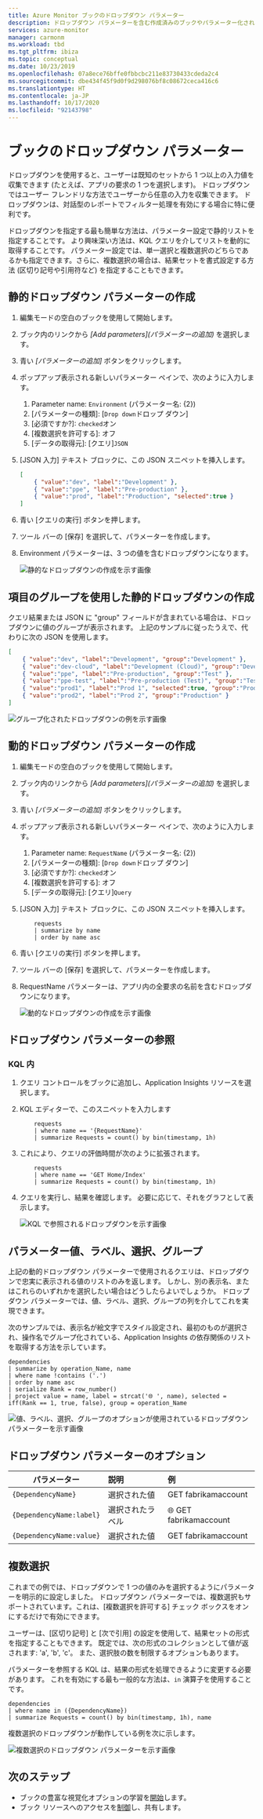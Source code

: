 ```yaml
---
title: Azure Monitor ブックのドロップダウン パラメーター
description: ドロップダウン パラメーターを含む作成済みのブックやパラメーター化されたカスタム ブックを使用して、複雑なレポート作成を簡素化します
services: azure-monitor
manager: carmonm
ms.workload: tbd
ms.tgt_pltfrm: ibiza
ms.topic: conceptual
ms.date: 10/23/2019
ms.openlocfilehash: 07a8ece76bffe0fbbcbc211e83730433cdeda2c4
ms.sourcegitcommit: dbe434f45f9d0f9d298076bf8c08672ceca416c6
ms.translationtype: HT
ms.contentlocale: ja-JP
ms.lasthandoff: 10/17/2020
ms.locfileid: "92143798"
---
```

# <a name="workbook-drop-down-parameters"></a>ブックのドロップダウン パラメーター

ドロップダウンを使用すると、ユーザーは既知のセットから 1 つ以上の入力値を収集できます (たとえば、アプリの要求の 1 つを選択します)。 ドロップダウンではユーザー フレンドリな方法でユーザーから任意の入力を収集できます。 ドロップダウンは、対話型のレポートでフィルター処理を有効にする場合に特に便利です。 

ドロップダウンを指定する最も簡単な方法は、パラメーター設定で静的リストを指定することです。 より興味深い方法は、KQL クエリを介してリストを動的に取得することです。 パラメーター設定では、単一選択と複数選択のどちらであるかも指定できます。さらに、複数選択の場合は、結果セットを書式設定する方法 (区切り記号や引用符など) を指定することもできます。

## <a name="creating-a-static-drop-down-parameter"></a>静的ドロップダウン パラメーターの作成

1. 編集モードの空白のブックを使用して開始します。
2. ブック内のリンクから _[Add parameters]\(パラメーターの追加\)_ を選択します。
3. 青い _[パラメーターの追加]_ ボタンをクリックします。
4. ポップアップ表示される新しいパラメーター ペインで、次のように入力します。
    1. Parameter name: `Environment` (パラメーター名: {2})
    2. [パラメーターの種類]\: [`Drop down`ドロップ ダウン]
    3. [必須ですか?]\: `checked`オン
    4. [複数選択を許可する]\: オフ
    5. [データの取得元]\: [クエリ]`JSON`
5. [JSON 入力] テキスト ブロックに、この JSON スニペットを挿入します。
    ```json
    [
        { "value":"dev", "label":"Development" },
        { "value":"ppe", "label":"Pre-production" },
        { "value":"prod", "label":"Production", "selected":true }
    ]
    ```
6. 青い [クエリの実行] ボタンを押します。
7. ツール バーの [保存] を選択して、パラメーターを作成します。
8. Environment パラメーターは、3 つの値を含むドロップダウンになります。

    ![静的なドロップダウンの作成を示す画像](./media/workbook-dropdowns/dropdown-create.png)

## <a name="creating-a-static-dropdown-with-groups-of-items"></a>項目のグループを使用した静的ドロップダウンの作成

クエリ結果または JSON に "group" フィールドが含まれている場合は、ドロップダウンに値のグループが表示されます。 上記のサンプルに従ったうえで、代わりに次の JSON を使用します。

```json
[
    { "value":"dev", "label":"Development", "group":"Development" },
    { "value":"dev-cloud", "label":"Development (Cloud)", "group":"Development" },
    { "value":"ppe", "label":"Pre-production", "group":"Test" },
    { "value":"ppe-test", "label":"Pre-production (Test)", "group":"Test" },
    { "value":"prod1", "label":"Prod 1", "selected":true, "group":"Production" },
    { "value":"prod2", "label":"Prod 2", "group":"Production" }
]
```

![グループ化されたドロップダウンの例を示す画像](./media/workbook-dropdowns/grouped-dropDown.png)


## <a name="creating-a-dynamic-drop-down-parameter"></a>動的ドロップダウン パラメーターの作成
1. 編集モードの空白のブックを使用して開始します。
2. ブック内のリンクから _[Add parameters]\(パラメーターの追加\)_ を選択します。
3. 青い _[パラメーターの追加]_ ボタンをクリックします。
4. ポップアップ表示される新しいパラメーター ペインで、次のように入力します。
    1. Parameter name: `RequestName` (パラメーター名: {2})
    2. [パラメーターの種類]\: [`Drop down`ドロップ ダウン]
    3. [必須ですか?]\: `checked`オン
    4. [複数選択を許可する]\: オフ
    5. [データの取得元]\: [クエリ]`Query`
5. [JSON 入力] テキスト ブロックに、この JSON スニペットを挿入します。

    ```kusto
        requests
        | summarize by name
        | order by name asc
    ```
1. 青い [クエリの実行] ボタンを押します。
2. ツール バーの [保存] を選択して、パラメーターを作成します。
3. RequestName パラメーターは、アプリ内の全要求の名前を含むドロップダウンになります。

    ![動的なドロップダウンの作成を示す画像](./media/workbook-dropdowns/dropdown-dynamic.png)

## <a name="referencing-drop-down-parameter"></a>ドロップダウン パラメーターの参照

### <a name="in-kql"></a>KQL 内
1. クエリ コントロールをブックに追加し、Application Insights リソースを選択します。
2. KQL エディターで、このスニペットを入力します

    ```kusto
        requests
        | where name == '{RequestName}'
        | summarize Requests = count() by bin(timestamp, 1h)

    ```
3. これにより、クエリの評価時間が次のように拡張されます。

    ```kusto
        requests
        | where name == 'GET Home/Index'
        | summarize Requests = count() by bin(timestamp, 1h)
    ```

4. クエリを実行し、結果を確認します。 必要に応じて、それをグラフとして表示します。

    ![KQL で参照されるドロップダウンを示す画像](./media/workbook-dropdowns/dropdown-reference.png)


## <a name="parameter-value-label-selection-and-group"></a>パラメーター値、ラベル、選択、グループ
上記の動的ドロップダウン パラメーターで使用されるクエリは、ドロップダウンで忠実に表示される値のリストのみを返します。 しかし、別の表示名、またはこれらのいずれかを選択したい場合はどうしたらよいでしょうか。 ドロップダウン パラメーターでは、値、ラベル、選択、グループの列を介してこれを実現できます。

次のサンプルでは、表示名が絵文字でスタイル設定され、最初のものが選択され、操作名でグループ化されている、Application Insights の依存関係のリストを取得する方法を示しています。

```kusto
dependencies
| summarize by operation_Name, name
| where name !contains ('.')
| order by name asc
| serialize Rank = row_number()
| project value = name, label = strcat('🌐 ', name), selected = iff(Rank == 1, true, false), group = operation_Name
```

![値、ラベル、選択、グループのオプションが使用されているドロップダウン パラメーターを示す画像](./media/workbook-dropdowns/dropdown-more-options.png)


## <a name="drop-down-parameter-options"></a>ドロップダウン パラメーターのオプション
| パラメーター | 説明 | 例 |
| ------------- |:-------------|:-------------|
| `{DependencyName}` | 選択された値 | GET fabrikamaccount |
| `{DependencyName:label}` | 選択されたラベル | 🌐 GET fabrikamaccount |
| `{DependencyName:value}` | 選択された値 | GET fabrikamaccount |

## <a name="multiple-selection"></a>複数選択
これまでの例では、ドロップダウンで 1 つの値のみを選択するようにパラメーターを明示的に設定しました。 ドロップダウン パラメーターでは、複数選択もサポートされています。これは、[複数選択を許可する] チェック ボックスをオンにするだけで有効にできます。 

ユーザーは、[区切り記号] と [次で引用] の設定を使用して、結果セットの形式を指定することもできます。 既定では、次の形式のコレクションとして値が返されます: 'a', 'b', 'c'。 また、選択肢の数を制限するオプションもあります。

パラメーターを参照する KQL は、結果の形式を処理できるように変更する必要があります。 これを有効にする最も一般的な方法は、`in` 演算子を使用することです。

```kusto
dependencies
| where name in ({DependencyName})
| summarize Requests = count() by bin(timestamp, 1h), name
```

複数選択のドロップダウンが動作している例を次に示します。

![複数選択のドロップダウン パラメーターを示す画像](./media/workbook-dropdowns/dropdown-multiselect.png)

## <a name="next-steps"></a>次のステップ

* ブックの豊富な視覚化オプションの学習を[開始](./workbooks-overview.md#visualizations)します。
* ブック リソースへのアクセスを[制御](workbooks-access-control.md)し、共有します。